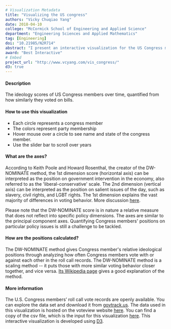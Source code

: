 ```yaml
---
# Visualization Metadata
title: "Visualizing the US congress"
authors: "Vicky Chuqiao Yang"
date: 2018-04-10
college: "McCormick School of Engineering and Applied Science"
department: "Engineering Sciences and Applied Mathematics"
tag: [Engineering]
doi: "10.21985/N2R714"
abstract: "I present an interactive visualization for the US Congress members' ideology. The data used are ideology scores of US Congress members 1789-2015. The ideology scores are quantified from the Congress members' voting records using the DW-NOMINATE method, which puts Congress members with similar voting patterns closer together. This interactive visualization shows a clear picture of the polarization in the US Congress over time, and offers a platform for people to explore the history of ideology changes in congress."
award: "Best Interactive"
# Embed
project_url: "http://www.vcyang.com/vis_congress/"
d3: true
---
```

#### Description
The ideology scores of US Congress members over time, quantified from how similarly they voted on bills.

#### How to use this visualization
* Each circle represents a congress member
* The colors represent party membership
* Hover mouse over a circle to see name and state of the congress member.
* Use the slider bar to scroll over years

#### What are the axes?
According to Keith Poole and Howard Rosenthal, the creator of the DW-NOMINATE method, the 1st dimension score (horizontal axis) can be interpreted as the position on government intervention in the economy, also referred to as the 'liberal-conservative' scale. The 2nd dimension (vertical axis) can be interpreted as the position on salient issues of the day, such as slavery, civil rights, and LGBT rights. The 1st dimension explains the vast majority of differences in voting behavior. More discussion [here](https://legacy.voteview.com/dwnomin.htm).

Please note that the DW-NOMINATE score is in nature a relative measure that does not reflect into specific policy dimensions. The axes are similar to the principal component axes. Quantifying Congress members' positions on particular policy issues is still a challenge to be tackled.

#### How are the positions calculated?
The DW-NOMINATE method gives Congress member's relative ideological positions through analyzing how often Congress members vote with or against each other in the roll call records. The DW-NOMINATE method is a scaling method -- it puts those with more similar voting behavior closer together, and vice versa. [Its Wikipedia page](https://en.wikipedia.org/wiki/NOMINATE_(scaling_method)) gives a good explanation of the method.

#### More information
The U.S. Congress members’ roll call vote records are openly available. You can explore the data set and download it from [govtrack.us](https://www.govtrack.us/). The data used in this visualization is hosted on the voteview website [here](https://legacy.voteview.com/dwnomin_joint_house_and_senate.htm). You can find a copy of the csv file, which is the input for this visualization [here](https://github.com/vc-yang/vc-yang.github.io/blob/master/files/vis_congress/congressData2.csv). This interactive visualization is developed using [D3](https://d3js.org/).

